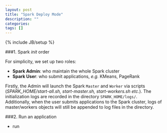 ```yaml
---
layout: post
title: "Spark Deploy Mode"
description: ""
categories: 
tags: []
---
```

{% include JB/setup %}

###1. Spark *init* order

For simplicity, we set up two roles:

* **Spark Admin**: who maintain the whole Spark cluster
* **Spark User**: who submit applications, *e.g.* KMeans, PageRank

Firstly, the Admin will launch the Spark `Master` and `Worker` via scripts (*SPARK_HOME/start-all.sh, start-master.sh, start-workers.sh etc.*). The initialization logs are recorded in the directory `SPARK_HOME/logs/`. Additionally, when the user submits applications to the Spark cluster, logs of master/workers objects will still be appended to log files in the directory. 

###2. Run an application
* run